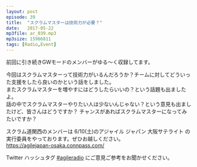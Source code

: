 ```yaml
---
layout: post
episode: 39
title:  "スクラムマスターは技術力が必要？"
date:   2017-05-22
mp3file: ar_039.mp3
mp3size: 15966811
tags: [Radio,Event]
---
```


前回に引き続きGWモードのメンバーがゆる〜く収録してます。  

今回はスクラムマスターって技術力がいるんだろうか？チームに対してどういった支援をしたら良いのかという話をしました。  
またスクラムマスターを増やすにはどうしたらいいの？という話題も出ましたよ。  
話の中でスクラムマスターやりたい人は少ないんじゃない？という意見も出ましたけど、皆さんはどうですか？
チャンスがあればスクラムマスターになってみたいですか？

スクラム道関西のメンバーは 6/10(土)のアジャイル ジャパン 大阪サテライト の実行委員をやっております。ぜひお越しください。  
https://agilejapan-osaka.connpass.com/  

Twitter ハッシュタグ [#agileradio](https://twitter.com/intent/tweet?hashtags=agileradio) にご意見ご参考をお聞かせください。
